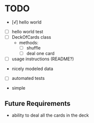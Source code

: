TODO
====

- [√] hello world
- [ ] hello world test
- [ ] DeckOfCards class
    - methods:
        - [ ] shuffle
        - [ ] deal one card
- [ ] usage instructions (README?)
- nicely modeled data
- [ ] automated tests
- simple

## Future Requirements
- ability to deal all the cards in the deck
